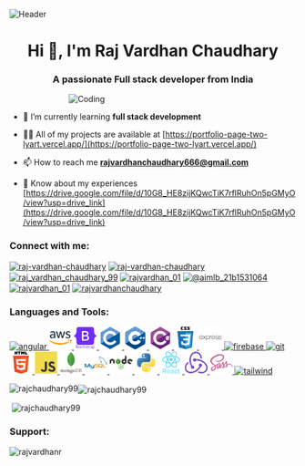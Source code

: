 ![Header](https://user-images.githubusercontent.com/90236635/232446433-d5540fa2-fe28-4bb8-b929-cdb51fe61336.gif)
<h1 align="center">Hi 👋, I'm Raj Vardhan Chaudhary</h1>
<h3 align="center">A passionate Full stack developer from India</h3>
<img align="right" alt="Coding" width="400" src="https://img.freepik.com/premium-vector/programmer-cartoon-character-coding-icon-vector_1080480-50016.jpg"   />





<p align="left"> <a href="https://twitter.com/" target="blank"><img src="https://img.shields.io/twitter/follow/?logo=twitter&style=for-the-badge" alt="" /></a> </p>

- 🌱 I’m currently learning **full stack development**

- 👨‍💻 All of my projects are available at [https://portfolio-page-two-lyart.vercel.app/](https://portfolio-page-two-lyart.vercel.app/)

- 📫 How to reach me **rajvardhanchaudhary666@gmail.com**

- 📄 Know about my experiences [https://drive.google.com/file/d/10G8_HE8zijKQwcTiK7rflRuhOn5pGMyO/view?usp=drive_link](https://drive.google.com/file/d/10G8_HE8zijKQwcTiK7rflRuhOn5pGMyO/view?usp=drive_link)

<h3 align="left">Connect with me:</h3>
<p align="left">
<a href="https://linkedin.com/in/raj-vardhan-chaudhary-2b9070223" target="blank"><img align="center" src="https://raw.githubusercontent.com/rahuldkjain/github-profile-readme-generator/master/src/images/icons/Social/linked-in-alt.svg" alt="raj-vardhan-chaudhary" height="30" width="40" /></a>
<a href="https://stackoverflow.com/users/25708436/raj-vardhan-chaudhary" target="blank"><img align="center" src="https://raw.githubusercontent.com/rahuldkjain/github-profile-readme-generator/master/src/images/icons/Social/stack-overflow.svg" alt="raj-vardhan-chaudhary" height="30" width="40" /></a>
<a href="https://instagram.com/raj_vardhan_chaudhary_99" target="blank"><img align="center" src="https://raw.githubusercontent.com/rahuldkjain/github-profile-readme-generator/master/src/images/icons/Social/instagram.svg" alt="raj_vardhan_chaudhary_99" height="30" width="40" /></a>
<a href="https://www.codechef.com/users/rajvardhan_01" target="blank"><img align="center" src="https://cdn.jsdelivr.net/npm/simple-icons@3.1.0/icons/codechef.svg" alt="rajvardhan_01" height="30" width="40" /></a>
<a href="https://www.hackerrank.com/aimlb_21b1531064" target="blank"><img align="center" src="https://raw.githubusercontent.com/rahuldkjain/github-profile-readme-generator/master/src/images/icons/Social/hackerrank.svg" alt="@aimlb_21b1531064" height="30" width="40" /></a>
<a href="https://www.leetcode.com/rajvardhan_01" target="blank"><img align="center" src="https://raw.githubusercontent.com/rahuldkjain/github-profile-readme-generator/master/src/images/icons/Social/leet-code.svg" alt="rajvardhan_01" height="30" width="40" /></a>
<a href="https://auth.geeksforgeeks.org/user/rajvardhanchaudhary" target="blank"><img align="center" src="https://raw.githubusercontent.com/rahuldkjain/github-profile-readme-generator/master/src/images/icons/Social/geeks-for-geeks.svg" alt="rajvardhanchaudhary" height="30" width="40" /></a>
</p>

<h3 align="left">Languages and Tools:</h3>
<p align="left"> <a href="https://angular.io" target="_blank" rel="noreferrer"> <img src="https://angular.io/assets/images/logos/angular/angular.svg" alt="angular" width="40" height="40"/> </a> <a href="https://aws.amazon.com" target="_blank" rel="noreferrer"> <img src="https://raw.githubusercontent.com/devicons/devicon/master/icons/amazonwebservices/amazonwebservices-original-wordmark.svg" alt="aws" width="40" height="40"/> </a> <a href="https://getbootstrap.com" target="_blank" rel="noreferrer"> <img src="https://raw.githubusercontent.com/devicons/devicon/master/icons/bootstrap/bootstrap-plain-wordmark.svg" alt="bootstrap" width="40" height="40"/> </a> <a href="https://www.cprogramming.com/" target="_blank" rel="noreferrer"> <img src="https://raw.githubusercontent.com/devicons/devicon/master/icons/c/c-original.svg" alt="c" width="40" height="40"/> </a> <a href="https://www.w3schools.com/cpp/" target="_blank" rel="noreferrer"> <img src="https://raw.githubusercontent.com/devicons/devicon/master/icons/cplusplus/cplusplus-original.svg" alt="cplusplus" width="40" height="40"/> </a> <a href="https://www.w3schools.com/cs/" target="_blank" rel="noreferrer"> <img src="https://raw.githubusercontent.com/devicons/devicon/master/icons/csharp/csharp-original.svg" alt="csharp" width="40" height="40"/> </a> <a href="https://www.w3schools.com/css/" target="_blank" rel="noreferrer"> <img src="https://raw.githubusercontent.com/devicons/devicon/master/icons/css3/css3-original-wordmark.svg" alt="css3" width="40" height="40"/> </a> <a href="https://expressjs.com" target="_blank" rel="noreferrer"> <img src="https://raw.githubusercontent.com/devicons/devicon/master/icons/express/express-original-wordmark.svg" alt="express" width="40" height="40"/> </a> <a href="https://firebase.google.com/" target="_blank" rel="noreferrer"> <img src="https://www.vectorlogo.zone/logos/firebase/firebase-icon.svg" alt="firebase" width="40" height="40"/> </a> <a href="https://git-scm.com/" target="_blank" rel="noreferrer"> <img src="https://www.vectorlogo.zone/logos/git-scm/git-scm-icon.svg" alt="git" width="40" height="40"/> </a> <a href="https://www.w3.org/html/" target="_blank" rel="noreferrer"> <img src="https://raw.githubusercontent.com/devicons/devicon/master/icons/html5/html5-original-wordmark.svg" alt="html5" width="40" height="40"/> </a> <a href="https://developer.mozilla.org/en-US/docs/Web/JavaScript" target="_blank" rel="noreferrer"> <img src="https://raw.githubusercontent.com/devicons/devicon/master/icons/javascript/javascript-original.svg" alt="javascript" width="40" height="40"/> </a> <a href="https://www.mongodb.com/" target="_blank" rel="noreferrer"> <img src="https://raw.githubusercontent.com/devicons/devicon/master/icons/mongodb/mongodb-original-wordmark.svg" alt="mongodb" width="40" height="40"/> </a> <a href="https://www.mysql.com/" target="_blank" rel="noreferrer"> <img src="https://raw.githubusercontent.com/devicons/devicon/master/icons/mysql/mysql-original-wordmark.svg" alt="mysql" width="40" height="40"/> </a> <a href="https://nodejs.org" target="_blank" rel="noreferrer"> <img src="https://raw.githubusercontent.com/devicons/devicon/master/icons/nodejs/nodejs-original-wordmark.svg" alt="nodejs" width="40" height="40"/> </a> <a href="https://www.python.org" target="_blank" rel="noreferrer"> <img src="https://raw.githubusercontent.com/devicons/devicon/master/icons/python/python-original.svg" alt="python" width="40" height="40"/> </a> <a href="https://reactjs.org/" target="_blank" rel="noreferrer"> <img src="https://raw.githubusercontent.com/devicons/devicon/master/icons/react/react-original-wordmark.svg" alt="react" width="40" height="40"/> </a> <a href="https://redux.js.org" target="_blank" rel="noreferrer"> <img src="https://raw.githubusercontent.com/devicons/devicon/master/icons/redux/redux-original.svg" alt="redux" width="40" height="40"/> </a> <a href="https://sass-lang.com" target="_blank" rel="noreferrer"> <img src="https://raw.githubusercontent.com/devicons/devicon/master/icons/sass/sass-original.svg" alt="sass" width="40" height="40"/> </a> <a href="https://tailwindcss.com/" target="_blank" rel="noreferrer"> <img src="https://www.vectorlogo.zone/logos/tailwindcss/tailwindcss-icon.svg" alt="tailwind" width="40" height="40"/> </a> </p>


<p><img align="left" src="https://github-readme-stats.vercel.app/api/top-langs?username=rajchaudhary99&show_icons=true&locale=en&layout=compact" alt="rajchaudhary99" /></p>

<p><img align="center" src="https://github-readme-streak-stats.herokuapp.com/?user=rajchaudhary99&" alt="rajchaudhary99" /></p>

<p>&nbsp;<img align="center" src="https://github-readme-stats.vercel.app/api?username=rajchaudhary99&show_icons=true&locale=en" alt="rajchaudhary99" /></p>
<h3 align="left">Support:</h3>
<p><a href="https://www.buymeacoffee.com/rajvardhanr"> <img align="left" src="https://cdn.buymeacoffee.com/buttons/v2/default-yellow.png" height="50" width="210" alt="rajvardhanr" /></a></p><br><br>
